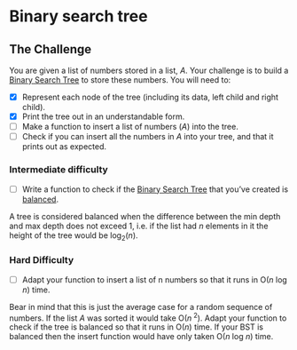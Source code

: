 
# Binary search tree


## The Challenge


You are given a list of numbers stored in a list, *A*. Your challenge is to build a [Binary Search Tree](https://en.wikipedia.org/wiki/Binary_search_tree) to store these numbers. You will need to:

- [x] Represent each node of the tree (including its data, left child and right child).
- [x] Print the tree out in an understandable form.
- [ ] Make a function to insert a list of numbers (*A*) into the tree.
- [ ] Check if you can insert all the numbers in *A* into your tree, and that it prints out as expected.

 ### Intermediate difficulty

- [ ] Write a function to check if the [Binary Search Tree](https://en.wikipedia.org/wiki/Binary_search_tree) that you’ve created is [balanced](https://en.wikipedia.org/wiki/Binary_search_tree#Balanced_binary_search_trees). 

A tree is considered balanced when the difference between the min depth and max depth does not exceed 1, i.e. if the list had *n* elements in it the height of the tree would be log<sub>2</sub>(*n*).


### Hard Difficulty


- [ ] Adapt your function to insert a list of n numbers so that it runs in O(*n* log *n*) time. 

Bear in mind that this is just the average case for a random sequence of numbers. If the list *A* was sorted it would take O(*n*<sup> 2</sup>). Adapt your function to check if the tree is balanced so that it runs in O(*n*) time. If your BST is balanced then the insert function would have only taken O(*n* log *n*) time.